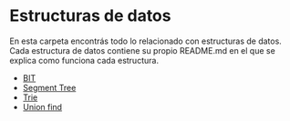 # Estructuras de datos
En esta carpeta encontrás todo lo relacionado con estructuras de datos.
Cada estructura de datos contiene su propio README.md en el que se explica como funciona cada estructura.

* [BIT](https://github.com/NatiBilbao/AlgoritmicaII2022/tree/main/Contenido/Capitulo%201/Estructura_de_datos/BIT)
* [Segment Tree](https://github.com/NatiBilbao/AlgoritmicaII2022/tree/main/Contenido/Capitulo%201/Estructura_de_datos/Segment_tree)
* [Trie](https://github.com/NatiBilbao/AlgoritmicaII2022/tree/main/Contenido/Capitulo%201/Estructura_de_datos/Trie)
* [Union find](https://github.com/NatiBilbao/AlgoritmicaII2022/tree/main/Contenido/Capitulo%201/Estructura_de_datos/Union_Find)
